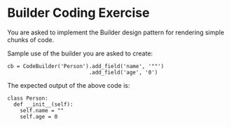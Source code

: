 # Builder Coding Exercise
You are asked to implement the Builder design pattern for rendering simple chunks of code.

Sample use of the builder you are asked to create:
```
cb = CodeBuilder('Person').add_field('name', '""')
                          .add_field('age', '0')
```

The expected output of the above code is:
```
class Person:
  def __init__(self):
    self.name = ""
    self.age = 0
```
